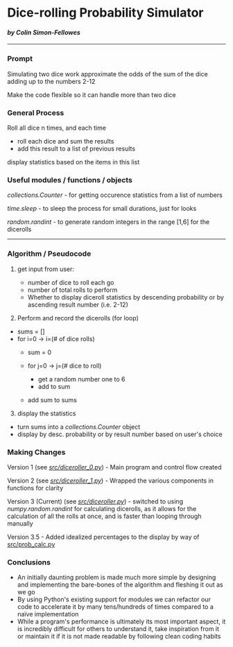 # Dice-rolling Probability Simulator
#### *by Colin Simon-Fellowes*
---

### Prompt

Simulating two dice work approximate the odds of the sum of the dice adding up to the numbers 2-12

Make the code flexible so it can handle more than two dice

### General Process

Roll all dice n times, and each time
 - roll each dice and sum the results
 - add this result to a list of previous results

display statistics based on the items in this list

### Useful modules / functions / objects

*collections.Counter* - for getting occurence statistics from a list of numbers

*time.sleep* - to sleep the process for small durations, just for looks

*random.randint* - to generate random integers in the range [1,6] for the dicerolls

---

### Algorithm / Pseudocode

1. get input from user:
    - number of dice to roll each go
    - number of total rolls to perform
    - Whether to display diceroll statistics by descending probability or by ascending result number (i.e. 2-12)

2. Perform and record the dicerolls (for loop)
 - sums = []
 - for i=0 -> i=(# of dice rolls)
    - sum = 0
    - for j=0 -> j=(# dice to roll)
        - get a random number one to 6
        - add to sum

    - add sum to sums

3. display the statistics
 - turn sums into a *collections.Counter* object
 - display by desc. probability or by result number based on user's choice

### Making Changes

Version 1 (see *[src/diceroller_0.py](https://raw.githubusercontent.com/ctsf1/alt3/master/src/diceroller_0.py)*) - Main program and control flow created

Version 2 (see *[src/diceroller_1.py](https://raw.githubusercontent.com/ctsf1/alt3/master/src/diceroller_1.py)*) - Wrapped the various components in functions for clarity

Version 3 (Current) (see *[src/diceroller.py](https://raw.githubusercontent.com/ctsf1/alt3/master/src/diceroller.py)*) - switched to using *numpy.random.randint* for calculating dicerolls, as it allows for the calculation of all the rolls at once, and is faster than looping through manually

Version 3.5 - Added idealized percentages to the display by way of [src/prob_calc.py](https://raw.githubusercontent.com/ctsf1/alt3/master/src/prob_calc.py)

### Conclusions

 - An initially daunting problem is made much more simple by designing and implementing the bare-bones of the algorithm and fleshing it out as we go
 - By using Python's existing support for modules we can refactor our code to accelerate it by many tens/hundreds of times compared to a naïve implementation
 - While a program's performance is ultimately its most important aspect, it is incredibly difficult for others to understand it, take inspiration from it or maintain it if it is not made readable by following clean coding habits